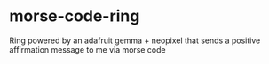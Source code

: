 # morse-code-ring
Ring powered by an adafruit gemma + neopixel that sends a positive affirmation message to me via morse code
